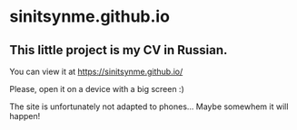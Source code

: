 # sinitsynme.github.io

This little project is my CV in Russian. 
--
You can view it at https://sinitsynme.github.io/

Please, open it on a device with a big screen :) 

The site is unfortunately not adapted to phones... Maybe somewhem it will happen!
